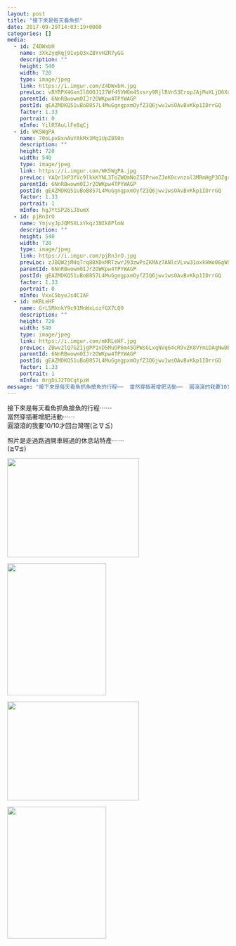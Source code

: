 ```yaml
---
layout: post
title: "接下來是每天看魚抓" 
date: 2017-09-29T14:03:19+0000 
categories: [] 
media:
  - id: Z4DWxbH
    name: 3Xk2yqRqj9IvpQ3xZBYvHZR7yGG
    description: ""   
    height: 540
    width: 720
    type: image/jpeg
    link: https://i.imgur.com/Z4DWxbH.jpg
    prevLoc: vBYRPX4GxmIl8OOJ127Wf45VWGm45xsry9RjlRVnS3EropJAjMuXLjD6XnXvIzBZoBKJRNcXkDLr8z7Nh7w3yy3kjAfk8wzpnP1YtQg6l9WlWoHq8XGQjBoXF0GAlXPAkMHL5G30N8JwswO00qJ7v3f46wGLMjExIzvV8zqw9YT0VVWEM4xpuAL2NDD7JghzBqLVrlZAS9WqDwGD4xU57AqX4BgxFXJoDPNQKBFNR470NRL3FNro62Z28YH8V3kV663WtmD
    parentId: 6NnRBwowm0IJr2OWKpw4TPYWAGP
    postId: gEAZMDKQ51uBoB857L4MuGgngpxmOyfZ3Q6jwv1wsOAvBvKkp1IDrrGQ
    factor: 1.33
    portrait: 0
    mInfo: YilRTAuLlFe8qCj
  - id: WK5WgPA
    name: 70oLpx8xnAuYAkMx3Mq1UpZ850n
    description: ""   
    height: 720
    width: 540
    type: image/jpeg
    link: https://i.imgur.com/WK5WgPA.jpg
    prevLoc: YAQr1kP3YVc9lkkKYNL3ToZWQmNoZ5IPrwoZJoK0cvnzol3MRmHgP3OZgrgLTPGLRq07M4uWMK85mzVQf89ZRo97pBcorvWpgWqOSLDzwMrwrmC90xn3Mxx9TYK8Og9XJ1uzkN3vMR9MC9EPLByxq1cYr5w2Zq5gh4pXY4VLv9s7RR1qvw4NH74PDrrw0qcjEPM4mp4QhQGL7WK9kWhKRnY5Wjx8h9GrnJBP5ZUJ9z6Onx5jHRqNnJ5P9Bi4kRE98NNxh1X
    parentId: 6NnRBwowm0IJr2OWKpw4TPYWAGP
    postId: gEAZMDKQ51uBoB857L4MuGgngpxmOyfZ3Q6jwv1wsOAvBvKkp1IDrrGQ
    factor: 1.33
    portrait: 1
    mInfo: hgJYtSP26iJ8umX
  - id: pjRn3rO
    name: YmjvyJpJQMSXLxYkqz1NIk8PlmN
    description: ""   
    height: 540
    width: 720
    type: image/jpeg
    link: https://i.imgur.com/pjRn3rO.jpg
    prevLoc: zJBQW2jM4qTrq88XDxMRTzwrJ93zwPsZKMAz7ANlcVLvw31oxkHWo06gW9WZFR7n97z02wI68m74M59jhp30DlrWvYCwx9NjxMAjH3BGjoPjPxFN4G6KDQXGCrxZNloR3JsBxJ3qZzLyIEwjnlnqX0i3AvWJOzllIXGRkXo0Eyu3RRmE1MP9UlVwLzzZ0pTm6VKJNV84IlY0q5LL5yUl6Y46KY39Un7BXyA1Y1iQMqDjXVmqiP7NNPnxyMtPoKWK79oGsBL
    parentId: 6NnRBwowm0IJr2OWKpw4TPYWAGP
    postId: gEAZMDKQ51uBoB857L4MuGgngpxmOyfZ3Q6jwv1wsOAvBvKkp1IDrrGQ
    factor: 1.33
    portrait: 0
    mInfo: VxxC5byeJsdCIAF
  - id: mKRLeHF
    name: GrL5MknkY9c91MnWxLozfGX7LQ9
    description: ""   
    height: 720
    width: 540
    type: image/jpeg
    link: https://i.imgur.com/mKRLeHF.jpg
    prevLoc: ZBwv2lQ7GZIjgPP1vD5MuOP6m45OPWsGLxqNVq64cR9vZK8VYmiDAgNwDBDZTQxZKpWJGMU4WrzJjQD1cVgYQnZJgwtX3Vym6x4yFmPjgLqgqkfYPkpJ37RrUqn7oLQ77yt2krRGl9o2fWNkk39wKRF7vOKGwxMVuM3QpMOKvkh855q1zGQLc6AErNNDBMsV3q9BxZRZcmgKXq968rSoP1vXNqQ0fW8nkRlPGvFpqOmgg1R1SEVVqWNvX1I8YL62ngy7f7v
    parentId: 6NnRBwowm0IJr2OWKpw4TPYWAGP
    postId: gEAZMDKQ51uBoB857L4MuGgngpxmOyfZ3Q6jwv1wsOAvBvKkp1IDrrGQ
    factor: 1.33
    portrait: 1
    mInfo: 0rgDiJ2T0CqtpzW
message: "接下來是每天看魚抓魚搶魚的行程⋯⋯  當然穿插著增肥活動⋯⋯  圓滾滾的我要1010才回台灣喔≧∇≦    照片是走過路過開車經過的休息站特產⋯⋯  ≧∇≦"
---
```


接下來是每天看魚抓魚搶魚的行程⋯⋯  
當然穿插著增肥活動⋯⋯  
圓滾滾的我要10/10才回台灣喔(≧∇≦)  
  
照片是走過路過開車經過的休息站特產⋯⋯  
(≧∇≦)


[//]: #media:  
<a href="https://i.imgur.com/Z4DWxbH.jpg"><img src="https://i.imgur.com/Z4DWxbH.jpg" height="225" width="300" /></a> 
  

<a href="https://i.imgur.com/WK5WgPA.jpg"><img src="https://i.imgur.com/WK5WgPA.jpg" height="300" width="225" /></a> 
  

<a href="https://i.imgur.com/pjRn3rO.jpg"><img src="https://i.imgur.com/pjRn3rO.jpg" height="225" width="300" /></a> 
  

<a href="https://i.imgur.com/mKRLeHF.jpg"><img src="https://i.imgur.com/mKRLeHF.jpg" height="300" width="225" /></a> 
 
